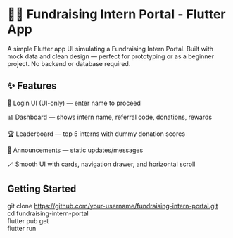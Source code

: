 # 🧑‍💻 Fundraising Intern Portal - Flutter App
A simple Flutter app UI simulating a Fundraising Intern Portal. Built with mock data and clean design — perfect for prototyping or as a beginner project. No backend or database required.

## ✨ Features
🔐 Login UI (UI-only) — enter name to proceed

📊 Dashboard — shows intern name, referral code, donations, rewards

🏆 Leaderboard — top 5 interns with dummy donation scores

📢 Announcements — static updates/messages

🪄 Smooth UI with cards, navigation drawer, and horizontal scroll

## Getting Started
git clone https://github.com/your-username/fundraising-intern-portal.git <br>
cd fundraising-intern-portal <br>
flutter pub get <br>
flutter run


